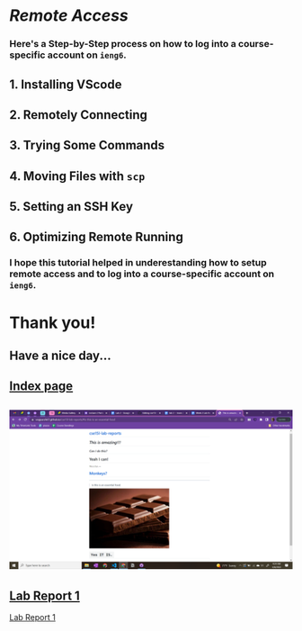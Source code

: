 # ***Remote Access***
### Here's a Step-by-Step process on how to log into a course-specific account on `ieng6`.


## 1. Installing VScode
## 2. Remotely Connecting
## 3. Trying Some Commands
## 4. Moving Files with `scp`
## 5. Setting an SSH Key
## 6. Optimizing Remote Running

### I hope this tutorial helped in underestanding how to setup remote access and to log into a course-specific account on `ieng6`.

# Thank you!
## Have a nice day...



[Index page](https://vrajpurohit7.github.io/cse15l-lab-reports/index.html)
---
![Image](choco.png)
---
[Lab Report 1](bla.html)
---
[Lab Report 1](https://vrajpurohit7.github.io/cse15l-lab-reports/lab-report-1-week-2.html)